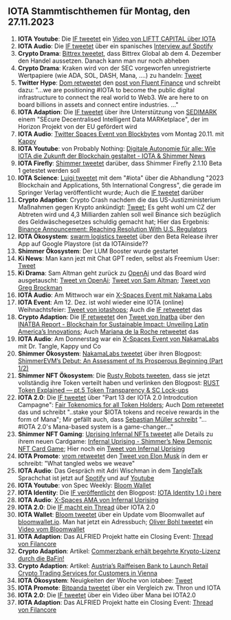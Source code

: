 ## IOTA Stammtischthemen für Montag, den 27.11.2023

1. **IOTA Youtube**: Die [IF tweetet](https://x.com/CapitalLiftt/status/1725633661071147469?s=20) ein [Video von LIFTT CAPITAL über IOTA](https://twitter.com/i/status/1725633661071147469)
2. **IOTA Audio**: Die [IF tweetet](https://x.com/iota/status/1726706989063901297?s=20) über ein spanisches [Interview auf Spotify](https://open.spotify.com/episode/11NBhu8kOvP6BzGQPgMjfX?si=733e8826d1804719&nd=1&dlsi=93bd8c2072fb4166)
3. **Crypto Drama**: [Bittrex tweetet](https://x.com/BittrexGlobal/status/1726652430673121310?s=20), dass Bittrex Global ab dem 4. Dezember den Handel aussetzen. Danach kann man nur noch abheben
4. **Crypto Drama**: Kraken wird von der SEC vorgeworfen unregistrierte Wertpapiere (wie ADA, SOL, DASH, Mana, ....) zu handeln: [Tweet](https://x.com/FurkanCCTV/status/1726735822194462760?s=20)
5. **Twitter Hype**: [Dom retweetet](https://x.com/DomSchiener/status/1726869364836589736?s=20) den [post von Fluent Finance](https://x.com/Fluentinfra/status/1726722106161795524?s=20) und schreibt dazu: "...we are positioning #IOTA to become the public digital infrastructure to connect the real world to Web3. We are here to on board billions in assets and connect entire industries.  ..."
6. **IOTA Adaption**: Die [IF tweetet](https://x.com/iota/status/1726874053871607940?s=20) über ihre Unterstützung von [SEDIMARK](https://twitter.com/sedimark) einem "SEcure Decentralised Intelligent Data MARKetplace", der im Horizon Projekt von der EU gefördert wird
7. **IOTA Audio**: [Twitter Spaces Event von Blockbytes](https://x.com/blockbytescom/status/1726646709454029036?s=20) vom Montag 20.11. mit [Kappy](https://twitter.com/Rob_Daykin)
8.  **IOTA Youtube**: von Probably Nothing: [Digitale Autonomie für alle: Wie IOTA die Zukunft der Blockchain gestaltet - IOTA & Shimmer News](https://www.youtube.com/watch?v=ygakYwevpuM&t=390s)
9. **IOTA Firefly**: [Shimmer tweetet](https://x.com/shimmernet/status/1726969237527294461?s=20) darüber, dass Shimmer Firefly 2.1.10 Beta 1 getestet werden soll
10. **IOTA Science**: [Luigi tweetet](https://x.com/VekkioKonio/status/1726971925350736110?s=20) mit dem "#iota" über die Abhandlung "2023 Blockchain and Applications, 5th International Congress", die gerade im Springer Verlag veröffentlicht wurde; Auch die [IF tweetet](https://x.com/iota/status/1726989025053942259?s=20) darüber
11. **Crypto Adaption**: Crypto Crash nachdem die das US-Justizministerium Maßnahmen gegen Krypto ankündigt: [Tweet](https://x.com/bitcoin2go/status/1726986363512271332?s=20); Es geht wohl um CZ der Abtreten wird und 4,3 Milliarden zahlen soll weil Binance sich bezüglich des Geldwäschegesetzes schuldig gemacht hat; Hier das Ergebnis: [Binance Announcement: Reaching Resolution With U.S. Regulators](https://www.binance.com/en/blog/leadership/binance-announcement-reaching-resolution-with-us-regulators-2904832835382364558?ref=AZTKZ9XS)
12. **IOTA Ökosystem**: [swarm logistics tweetet](https://x.com/SwarmLogistics/status/1727014390862643667?s=20) über den Beta Release ihrer App auf Google Playstore (ist da IOTAinside??
13. **Shimmer Ökosystem**: Der LUM Booster wurde gestartet
14. **Ki News**: Man kann jezt mit Chat GPT reden, selbst als Freemium User: [Tweet](https://x.com/OpenAI/status/1727065166188274145?s=20)
15. **Ki Drama**: Sam Altman geht zurück zu [OpenAi](https://twitter.com/OpenAI) und das Board wird ausgetauscht: [Tweet vn OpenAi](https://x.com/OpenAI/status/1727206187077370115?s=20); [Tweet von Sam Altman](https://x.com/sama/status/1727207458324848883?s=20); [Tweet von Greg Brockman](https://x.com/gdb/status/1727230819226583113?s=20)
16. **IOTA Audio**: Am Mittwoch war ein [X-Spaces Event mit Nakama Labs](https://x.com/Nakama_Labs/status/1726322789756571718?s=20)
17. **IOTA Event**: Am 12. Dez. ist wohl wieder eine IOTA (online) Weihnachtsfeier: [Tweet von iotashops](https://x.com/iotashop/status/1727266003900383447?s=20); Auch die [IF retweetet](https://x.com/iota/status/1727310146466943090?s=20) das
18. **Crypto Adaption**: Die [IF retweetet](https://x.com/iota/status/1727257160936018219?s=20) den [Tweet von Inatba](https://x.com/INATBA_org/status/1727210860651966618?s=20) über den [INATBA Report - Blockchain for Sustainable Impact: Unveiling Latin America’s Innovations](https://inatba.org/reports/mapping-latams-impactful-initiatives-for-a-sustainable-future/); Auch [Mariana de la Roche retweetet](https://x.com/Marianadlrw/status/1727264169966387411?s=20) das
19. **IOTA Audio**: Am Donnerstag war ein [X-Spaces Event von NakamaLabs](https://twitter.com/i/spaces/1BRJjPDQgdWKw) mit Dr. Tangle, Kappy und Co
20. **Shimmer Ökosystem**: [NakamaLabs tweetet](https://x.com/Nakama_Labs/status/1727324779705778681?s=20) über ihren Blogpost: [ShimmerEVM’s Debut: An Assessment of Its Prosperous Beginning (Part 1/2)](https://medium.com/@NakamaLabs/shimmerevms-debut-an-assessment-of-its-prosperous-beginning-part-1-2-bdfd8a4267d4)
21. **Shimmer NFT Ökosystem**: Die [Rusty Robots tweeten](https://x.com/RustyRobotCC/status/1727314973980869000?s=20), dass sie jetzt vollständig ihre Token verteilt haben und verlinken den Blogpost: [RUST Token Explained — pt.5 Token Transparency & SC Lock-ups](https://medium.com/@RustyRobotCountryClub/rust-token-explained-pt-5-token-transparency-lock-up-6a7b18d7a23e)
22. **IOTA 2.0**: Die [IF tweetet](https://x.com/iota/status/1727326070553170124?s=20) über "Part 13 der IOTA 2.0 Introdcution Campagne": [Fair Tokenomics for all Token Holders](https://blog.iota.org/fair-tokenomics-iota20/); Auch [Dom retweetet](https://x.com/DomSchiener/status/1727339193607635261?s=20) das und schreibt "..stake your $IOTA tokens and receive rewards in the form of Mana"; Mir gefällt auch, dass [Sebastian Müller schreibt](https://x.com/NaitsabesMue/status/1727334106034475467?s=20) "... #IOTA 2.0's Mana-based system is a game-changer..."
23. **Shimmer NFT Gaming**: [Uprising Infernal NFTs tweetet](https://x.com/InfernalNFTs/status/1727341164574245135?s=20) alle Details zu ihrem neuen Cardgame: [Infernal Uprising - Shimmer’s New Demonic NFT Card Game](https://www.infernaluprising.com/blog/infernal-uprising-project-reveal); Hier noch ein [Tweet von Infernal Uprising](https://x.com/InfernalNFTs/status/1727386460733456750?s=20)
24. **IOTA Promote**: [vrom retweetet](https://x.com/Vrom14286662/status/1727315736170004549?s=20) den [Tweet von Elon Musk](https://x.com/elonmusk/status/1727209030769410319?s=20) in dem er schreibt: "What tangled webs we weave"
25. **IOTA Audio**: Das Gespräch mit Adri Wischman in dem [TangleTalk](https://twitter.com/tangle_talk) Sprachchat ist jetzt auf [Spotify](https://podcasters.spotify.com/pod/show/tangle-gang/episodes/Interview-mit-Adrian-Wischmann-von-Blockchainlab-vom-02-11-23-IOTA-e2c9c5u/a-aal5iui) und auf [Youtube](https://www.youtube.com/watch?v=ydM3elHOgRw)
26. **IOTA Youtube**: von Spec Weekly: [Bloom Wallet](https://www.youtube.com/embed/DYx7Kd-LP7I?autoplay=1&auto_play=true)
27. **IOTA Identity**: Die [IF veröffentlicht](https://x.com/iota/status/1727688459232354726?s=20) den Blogpost: [IOTA Identity 1.0 i here](https://blog.iota.org/iota-identity-1-0-is-here/)
28. **IOTA Audio**: [X-Spaces AMA von Infernal Uprising](https://x.com/TangleverseWeb/status/1727751869571711383?s=20)
29. **IOTA 2.0**: Die [IF macht ein Thread](https://x.com/iota/status/1727703592239243347?s=20) über IOTA 2.0
30. **IOTA Wallet**: [Bloom tweetet](https://x.com/bloomwalletio/status/1727759382627147881?s=20) über ein Update vom Bloomwallet auf [bloomwallet.io](https://bloomwallet.io/). Man hat jetzt ein Adressbuch; [Oliver Bohl tweetet](https://x.com/bohl_oliver/status/1727784442624692669?s=20) ein [Video vom Bloomwallet](https://www.youtube.com/watch?v=xeNQ8C0Yj1s)
31. **IOTA Adaption**: Das ALFRIED Projekt hatte ein Closing Event: [Thread von Filancore](https://x.com/FilancoreGmbH/status/1727781405281620377?s=20)
32. **Crypto Adaption**: Artikel: [Commerzbank erhält begehrte Krypto-Lizenz durch die BaFin!](https://krypto-x.biz/2023/11/24/commerzbank-erhaelt-begehrte-krypto-lizenz-durch-die-bafin/)
33. **Crypto Adaption**: Artikel: [Austria’s Raiffeisen Bank to Launch Retail Crypto Trading Services for Customers in Vienna](https://www.coinspeaker.com/raiffeisen-bank-retail-crypto-trading/)
34. **IOTA Ökosystem**: Neuigkeiten der Woche von iotabee: [Tweet](https://x.com/iotabee/status/1728008581868310716?s=20)
34. **IOTA Promote**: [Bitpanda tweetet](https://x.com/Bitpanda_global/status/1727989687178916276?s=20) über ein Vergleich zw. Thron und IOTA
35. **IOTA 2.0**: Die [IF tweetet](https://x.com/iota/status/1728066008563253424?s=20) über ein Video über Mana bei IOTA2.0
36. **IOTA Adaption**: Das ALFRIED Projekt hatte ein Closing Event: [Thread von Filancore](https://x.com/FilancoreGmbH/status/1727781405281620377?s=20)
